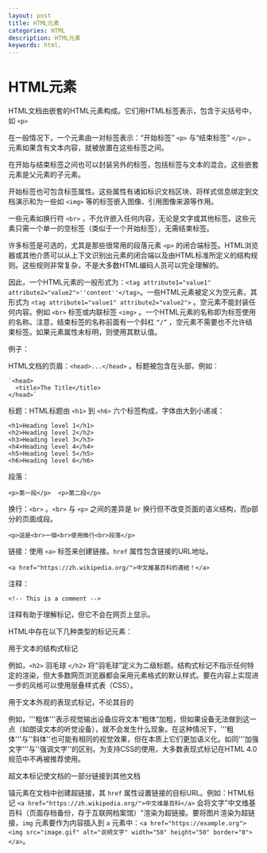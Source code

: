 ```yaml
---
layout: post
title: HTML元素
categories: HTML
description: HTML元素
keywords: html，
---
```


# HTML元素

HTML文档由嵌套的HTML元素构成。它们用HTML标签表示，包含于尖括号中，如 `<p>`

在一般情况下，一个元素由一对标签表示：“开始标签” `<p>` 与“结束标签” `</p>` 。元素如果含有文本内容，就被放置在这些标签之间。

在开始与结束标签之间也可以封装另外的标签，包括标签与文本的混合。这些嵌套元素是父元素的子元素。

开始标签也可包含标签属性。这些属性有诸如标识文档区块、将样式信息绑定到文档演示和为一些如 `<img>` 等的标签嵌入图像、引用图像来源等作用。

一些元素如换行符 `<br>` ，不允许嵌入任何内容，无论是文字或其他标签。这些元素只需一个单一的空标签（类似于一个开始标签），无需结束标签。

许多标签是可选的，尤其是那些很常用的段落元素 `<p>` 的闭合端标签。HTML浏览器或其他介质可以从上下文识别出元素的闭合端以及由HTML标准所定义的结构规则。这些规则非常复杂，不是大多数HTML编码人员可以完全理解的。

因此，一个HTML元素的一般形式为：` <tag attribute1="value1" attribute2="value2">''content''</tag> `。一些HTML元素被定义为空元素，其形式为 `<tag attribute1="value1" attribute2="value2">` 。空元素不能封装任何内容。例如 `<br>` 标签或内联标签 `<img>` 。一个HTML元素的名称即为标签使用的名称。注意，结束标签的名称前面有一个斜杠 `“/”` ，空元素不需要也不允许结束标签。如果元素属性未标明，则使用其默认值。

例子：

HTML文档的页眉：`<head>...</head>` 。标题被包含在头部，例如：
```
`<head>
  <title>The Title</title>
</head>`
```

标题：HTML标题由 `<h1>` 到 `<h6>` 六个标签构成，字体由大到小递减：

```
<h1>Heading level 1</h1>
<h2>Heading level 2</h2>
<h3>Heading level 3</h3>
<h4>Heading level 4</h4>
<h5>Heading level 5</h5>
<h6>Heading level 6</h6>
```

段落：

`<p>第一段</p>  <p>第二段</p>`

换行：`<br>` 。`<br>` 与 `<p>` 之间的差异是 `br` 换行但不改变页面的语义结构，而p部分的页面成段。

`<p>這是<br>一個<br>使用換行<br>段落</p>`

链接：使用 `<a>` 标签来创建链接。`href` 属性包含链接的URL地址。

`<a href="https://zh.wikipedia.org/">中文維基百科的連結！</a>`

注释：

`<!-- This is a comment -->`

注释有助于理解标记，但它不会在网页上显示。

HTML中存在以下几种类型的标记元素：

用于文本的结构式标记

例如，`<h2>` 羽毛球 `</h2>` 将“羽毛球”定义为二级标题。结构式标记不指示任何特定的渲染，但大多数网页浏览器都会采用元素格式的默认样式。要在内容上实现进一步的风格可以使用层叠样式表（CSS）。

用于文本外观的表现式标记，不论其目的

例如，'''粗体'''表示视觉输出设备应将文本“粗体”加粗，但如果设备无法做到这一点（如朗读文本的听觉设备），就不会发生什么现象。在这种情况下，'''粗体'''与''斜体''也可能有相同的视觉效果，但在本质上它们更加语义化。如同'''加强文字'''与''强调文字''的区别。为支持CSS的使用，大多数表现式标记在HTML 4.0规范中不再被推荐使用。

超文本标记使文档的一部分链接到其他文档



锚元素在文档中创建超链接，其 `href` 属性设置链接的目标URL。例如：HTML标记 `<a href="https://zh.wikipedia.org/">中文维基百科</a>` 会将文字"中文维基百科（页面存档备份，存于互联网档案馆）"渲染为超链接。要将图片渲染为超链接，`img` 元素要作为内容插入到 `a` 元素中：`<a href="https://example.org"><img src="image.gif" alt="说明文字" width="50" height="50" border="0"></a>`。
